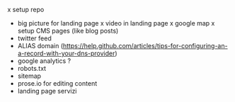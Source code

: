 x setup repo
- big picture for landing page
x video in landing page
x google map
x setup CMS pages (like blog posts)
- twitter feed
- ALIAS domain (https://help.github.com/articles/tips-for-configuring-an-a-record-with-your-dns-provider)
- google analytics ?
- robots.txt
- sitemap
- prose.io for editing content
- landing page servizi